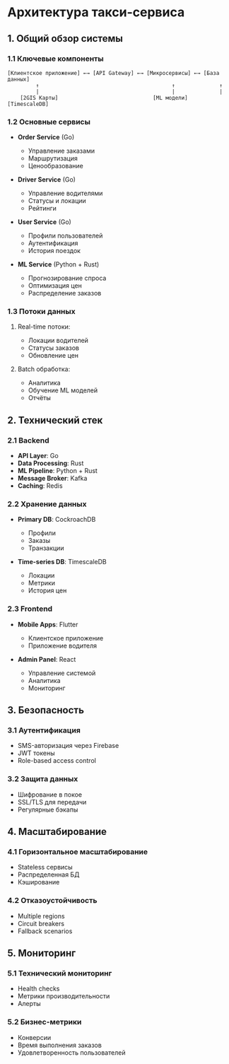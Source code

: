 # Архитектура такси-сервиса

## 1. Общий обзор системы

### 1.1 Ключевые компоненты
```
[Клиентское приложение] ←→ [API Gateway] ←→ [Микросервисы] ←→ [База данных]
         ↑                                          ↑              ↑
         |                                          |              |
    [2GIS Карты]                              [ML модели]    [TimescaleDB]
```

### 1.2 Основные сервисы
- **Order Service** (Go)
  - Управление заказами
  - Маршрутизация
  - Ценообразование
  
- **Driver Service** (Go)
  - Управление водителями
  - Статусы и локации
  - Рейтинги
  
- **User Service** (Go)
  - Профили пользователей
  - Аутентификация
  - История поездок

- **ML Service** (Python + Rust)
  - Прогнозирование спроса
  - Оптимизация цен
  - Распределение заказов

### 1.3 Потоки данных
1. Real-time потоки:
   - Локации водителей
   - Статусы заказов
   - Обновление цен

2. Batch обработка:
   - Аналитика
   - Обучение ML моделей
   - Отчёты

## 2. Технический стек

### 2.1 Backend
- **API Layer**: Go
- **Data Processing**: Rust
- **ML Pipeline**: Python + Rust
- **Message Broker**: Kafka
- **Caching**: Redis

### 2.2 Хранение данных
- **Primary DB**: CockroachDB
  - Профили
  - Заказы
  - Транзакции
  
- **Time-series DB**: TimescaleDB
  - Локации
  - Метрики
  - История цен

### 2.3 Frontend
- **Mobile Apps**: Flutter
  - Клиентское приложение
  - Приложение водителя
  
- **Admin Panel**: React
  - Управление системой
  - Аналитика
  - Мониторинг

## 3. Безопасность

### 3.1 Аутентификация
- SMS-авторизация через Firebase
- JWT токены
- Role-based access control

### 3.2 Защита данных
- Шифрование в покое
- SSL/TLS для передачи
- Регулярные бэкапы

## 4. Масштабирование

### 4.1 Горизонтальное масштабирование
- Stateless сервисы
- Распределенная БД
- Кэширование

### 4.2 Отказоустойчивость
- Multiple regions
- Circuit breakers
- Fallback scenarios

## 5. Мониторинг

### 5.1 Технический мониторинг
- Health checks
- Метрики производительности
- Алерты

### 5.2 Бизнес-метрики
- Конверсии
- Время выполнения заказов
- Удовлетворенность пользователей
